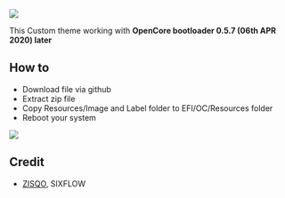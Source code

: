 <img src="https://sixflow.kr/files/attach/images/62595/100/110/c5857188675e871cee388290424ba2eb.jpg">

This Custom theme working with **OpenCore bootloader 0.5.7 (06th APR 2020) later**

## How to

- Download file via github
- Extract zip file
- Copy Resources/Image and Label folder to EFI/OC/Resources folder
- Reboot your system

<img src="https://sixflow.kr/files/attach/images/62595/100/110/0bae8c09e5ce801f744a0689ecade3e4.jpg">

## Credit
- [ZISQO](https://sixflow.kr), SIXFLOW


